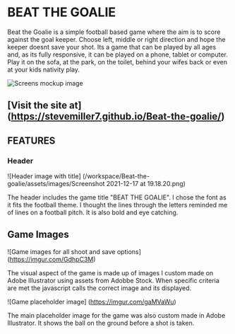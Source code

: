 # BEAT THE GOALIE

Beat the Goalie is a simple football based game where the aim is to score against the goal keeper.
Choose left, middle or right direction and hope the keeper doesnt save your shot. Its a game that can be played by all ages and, as its fully responsive, it can be played on a phone, tablet or computer. 
Play it on the sofa, at the park, on the toilet, behind your wifes back or even at your kids nativity play. 

![Screens mockup image](https://imgur.com/QSGo7eR)
## [Visit the site at] (https://stevemiller7.github.io/Beat-the-goalie/)

## FEATURES

### Header

![Header image with title] (/workspace/Beat-the-goalie/assets/images/Screenshot 2021-12-17 at 19.18.20.png)

The header includes the game title "BEAT THE GOALIE". I chose the font as it fits the football theme. I thought the lines through the letters reminded me of lines on a football pitch. It is also bold and eye catching.

## Game Images

![Game images for all shoot and save options] (https://imgur.com/GdhpC3M)

The visual aspect of the game is made up of images I custom made on Adobe Illustrator using assets from Adobbe Stock.
When specific criteria are met the javascript calls the correct image and its displayed. 

![Game placeholder image] (https://imgur.com/gaMVaWu)

The main placeholder image for the game was also custom made in Adobe Illustrator. It shows the ball on the ground before a shot is taken. 

